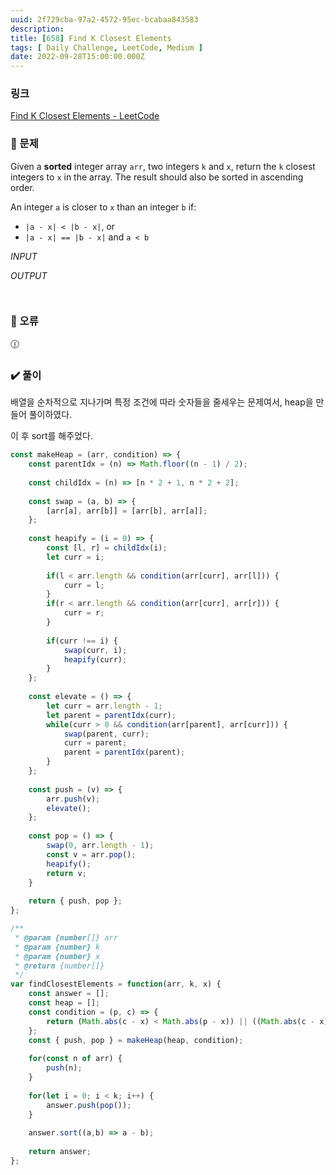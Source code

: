 ```yaml
---
uuid: 2f729cba-97a2-4572-95ec-bcabaa843583
description: 
title: [658] Find K Closest Elements
tags: [ Daily Challenge, LeetCode, Medium ]
date: 2022-09-28T15:00:00.000Z
---
```








### 링크

[Find K Closest Elements - LeetCode](https://leetcode.com/problems/find-k-closest-elements/)

### 📝 문제

Given a **sorted** integer array `arr`, two integers `k` and `x`, return the `k` closest integers to `x` in the array. The result should also be sorted in ascending order.

An integer `a` is closer to `x` than an integer `b` if:

- `|a - x| < |b - x|`, or
- `|a - x| == |b - x|` and `a < b`

*INPUT*

*OUTPUT*

```jsx

```

```jsx

```

### 🚨 오류

<aside>
🕧

</aside>

### ✔️ 풀이

배열을 순차적으로 지나가며 특정 조건에 따라 숫자들을 줄세우는 문제여서, heap을 만들어 풀이하였다.

이 후 sort를 해주었다.

```jsx
const makeHeap = (arr, condition) => {
    const parentIdx = (n) => Math.floor((n - 1) / 2);
    
    const childIdx = (n) => [n * 2 + 1, n * 2 + 2];
    
    const swap = (a, b) => {
        [arr[a], arr[b]] = [arr[b], arr[a]];
    };
    
    const heapify = (i = 0) => {
        const [l, r] = childIdx(i);
        let curr = i;
        
        if(l < arr.length && condition(arr[curr], arr[l])) {
            curr = l;
        }
        if(r < arr.length && condition(arr[curr], arr[r])) {
            curr = r;
        }
        
        if(curr !== i) {
            swap(curr, i);
            heapify(curr);
        }
    };
    
    const elevate = () => {
        let curr = arr.length - 1;
        let parent = parentIdx(curr);
        while(curr > 0 && condition(arr[parent], arr[curr])) {
            swap(parent, curr);
            curr = parent;
            parent = parentIdx(parent);
        }
    };
    
    const push = (v) => {
        arr.push(v);
        elevate();
    };
    
    const pop = () => {
        swap(0, arr.length - 1);
        const v = arr.pop();
        heapify();
        return v;
    }
    
    return { push, pop };
};

/**
 * @param {number[]} arr
 * @param {number} k
 * @param {number} x
 * @return {number[]}
 */
var findClosestElements = function(arr, k, x) {
    const answer = [];
    const heap = [];
    const condition = (p, c) => {
        return (Math.abs(c - x) < Math.abs(p - x)) || ((Math.abs(c - x) === Math.abs(p - x)) && c < p);
    };
    const { push, pop } = makeHeap(heap, condition);
    
    for(const n of arr) {
        push(n);
    }
    
    for(let i = 0; i < k; i++) {
        answer.push(pop());
    }
    
    answer.sort((a,b) => a - b);
    
    return answer;
};
```